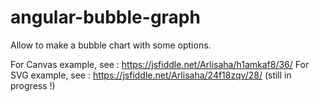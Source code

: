 # angular-bubble-graph
Allow to make a bubble chart with some options.

For Canvas example, see : https://jsfiddle.net/Arlisaha/h1amkaf8/36/
For SVG example, see : https://jsfiddle.net/Arlisaha/24f18zqv/28/ (still in progress !)

